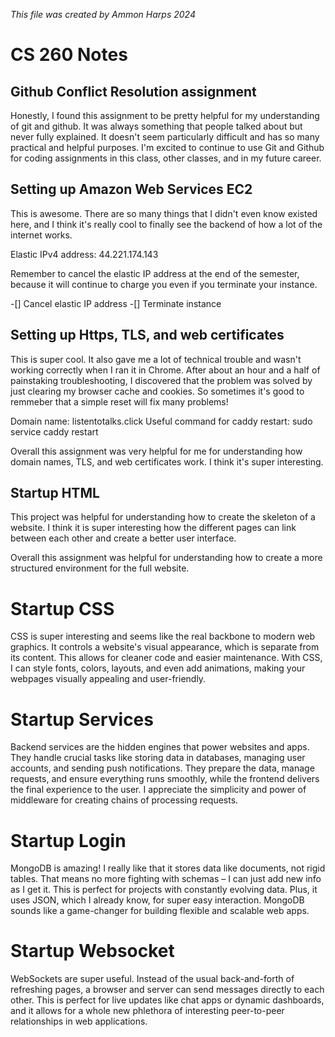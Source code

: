 _This file was created by Ammon Harps 2024_

# CS 260 Notes

## Github Conflict Resolution assignment

Honestly, I found this assignment to be pretty helpful for my understanding of git and github. It was always something that people talked about but never fully explained. It doesn't seem particularly difficult and has so many practical and helpful purposes. I'm excited to continue to use Git and Github for coding assignments in this class, other classes, and in my future career.

## Setting up Amazon Web Services EC2

This is awesome. There are so many things that I didn't even know existed here, and I think it's really cool to finally see the backend of how a lot of the internet works. 

Elastic IPv4 address: 44.221.174.143

Remember to cancel the elastic IP address at the end of the semester, because it will continue to charge you even if you terminate your instance.

-[] Cancel elastic IP address
-[] Terminate instance

## Setting up Https, TLS, and web certificates

This is super cool. It also gave me a lot of technical trouble and wasn't working correctly when I ran it in Chrome. After about an hour and a half of painstaking troubleshooting, I discovered that the problem was solved by just clearing my browser cache and cookies. So sometimes it's good to remmeber that a simple reset will fix many problems!

Domain name: listentotalks.click
Useful command for caddy restart: sudo service caddy restart

Overall this assignment was very helpful for me for understanding how domain names, TLS, and web certificates work. I think it's super interesting. 

## Startup HTML

This project was helpful for understanding how to create the skeleton of a website. I think it is super interesting how the different pages can link between each other and create a better user interface. 

Overall this assignment was helpful for understanding how to create a more structured environment for the full website. 

# Startup CSS

CSS is super interesting and seems like the real backbone to modern web graphics. It controls a website's visual appearance, which is separate from its content. This allows for cleaner code and easier maintenance. With CSS, I can style fonts, colors, layouts, and even add animations, making your webpages visually appealing and user-friendly.

# Startup Services

Backend services are the hidden engines that power websites and apps. They handle crucial tasks like storing data in databases, managing user accounts, and sending push notifications. They prepare the data, manage requests, and ensure everything runs smoothly, while the frontend delivers the final experience to the user. I appreciate the simplicity and power of middleware for creating chains of processing requests.

# Startup Login

MongoDB is amazing! I really like that it stores data like documents, not rigid tables. That means no more fighting with schemas – I can just add new info as I get it. This is perfect for projects with constantly evolving data. Plus, it uses JSON, which I already know, for super easy interaction. MongoDB sounds like a game-changer for building flexible and scalable web apps.

# Startup Websocket

WebSockets are super useful. Instead of the usual back-and-forth of refreshing pages, a browser and server can send messages directly to each other. This is perfect for live updates like chat apps or dynamic dashboards, and it allows for a whole new phlethora of interesting peer-to-peer relationships in web applications. 